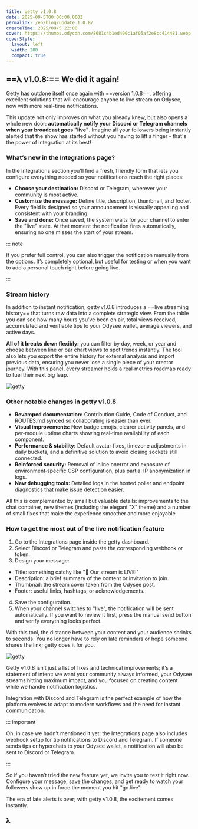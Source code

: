 ```yaml
---
title: getty v1.0.8
date: 2025-09-5T00:00:00.000Z
permalink: /en/blog/update.1.0.8/
createTime: 2025/09/5 22:00
cover: https://thumbs.odycdn.com/8681c4b1ed400c1af05af2e8cc414481.webp
coverStyle:
  layout: left
  width: 200
  compact: true
---
```


## ==λ v1.0.8:== We did it again!

Getty has outdone itself once again with ==version 1.0.8==, offering excellent solutions that will encourage anyone to live stream on Odysee, now with more real-time notifications.

This update not only improves on what you already knew, but also opens a whole new door: **automatically notify your Discord or Telegram channels when your broadcast goes "live"**. Imagine all your followers being instantly alerted that the show has started without you having to lift a finger - that's the power of integration at its best!

### What’s new in the Integrations page?

In the Integrations section you’ll find a fresh, friendly form that lets you configure everything needed so your notifications reach the right places:

- **Choose your destination:** Discord or Telegram, wherever your community is most active.
- **Customize the message:** Define title, description, thumbnail, and footer. Every field is designed so your announcement is visually appealing and consistent with your branding.
- **Save and done:** Once saved, the system waits for your channel to enter the "live" state. At that moment the notification fires automatically, ensuring no one misses the start of your stream.

::: note

If you prefer full control, you can also trigger the notification manually from the options. It’s completely optional, but useful for testing or when you want to add a personal touch right before going live.

:::

### Stream history

In addition to instant notification, getty v1.0.8 introduces a ==live streaming history== that turns raw data into a complete strategic view. From the table you can see how many hours you’ve been on air, total views received, accumulated and verifiable tips to your Odysee wallet, average viewers, and active days.

**All of it breaks down flexibly:** you can filter by day, week, or year and choose between line or bar chart views to spot trends instantly. The tool also lets you export the entire history for external analysis and import previous data, ensuring you never lose a single piece of your creator journey. With this panel, every streamer holds a real‑metrics roadmap ready to fuel their next big leap.

![getty](https://thumbs.odycdn.com/17982d69339255fafa957ec17f8543c7.webp)

### Other notable changes in getty v1.0.8

- **Revamped documentation:** Contribution Guide, Code of Conduct, and ROUTES.md synced so collaborating is easier than ever.
- **Visual improvements:** New badge emojis, clearer activity panels, and per‑module uptime charts showing real‑time availability of each component.
- **Performance & stability:** Default avatar fixes, timezone adjustments in daily buckets, and a definitive solution to avoid closing sockets still connected.
- **Reinforced security:** Removal of inline onerror and exposure of environment‑specific CSP configuration, plus partial IP anonymization in logs.
- **New debugging tools:** Detailed logs in the hosted poller and endpoint diagnostics that make issue detection easier.

All this is complemented by small but valuable details: improvements to the chat container, new themes (including the elegant "X" theme) and a number of small fixes that make the experience smoother and more enjoyable.

### How to get the most out of the live notification feature

1. Go to the Integrations page inside the getty dashboard.
2. Select Discord or Telegram and paste the corresponding webhook or token.
3. Design your message:

- Title: something catchy like "🚀 Our stream is LIVE!"
- Description: a brief summary of the content or invitation to join.
- Thumbnail: the stream cover taken from the Odysee post.
- Footer: useful links, hashtags, or acknowledgements.

4. Save the configuration.
5. When your channel switches to "live", the notification will be sent automatically. If you want to review it first, press the manual send button and verify everything looks perfect.

With this tool, the distance between your content and your audience shrinks to seconds. You no longer have to rely on late reminders or hope someone shares the link; getty does it for you.

![getty](https://thumbs.odycdn.com/1dd84b07f3bee24c6ab1b7eef9952afa.webp)

Getty v1.0.8 isn’t just a list of fixes and technical improvements; it’s a statement of intent: we want your community always informed, your Odysee streams hitting maximum impact, and you focused on creating content while we handle notification logistics.

Integration with Discord and Telegram is the perfect example of how the platform evolves to adapt to modern workflows and the need for instant communication.

::: important

Oh, in case we hadn’t mentioned it yet: the Integrations page also includes webhook setup for tip notifications to Discord and Telegram. If someone sends tips or hyperchats to your Odysee wallet, a notification will also be sent to Discord or Telegram.

:::

So if you haven’t tried the new feature yet, we invite you to test it right now. Configure your message, save the changes, and get ready to watch your followers show up in force the moment you hit "go live".

The era of late alerts is over; with getty v1.0.8, the excitement comes instantly.

### **λ**
